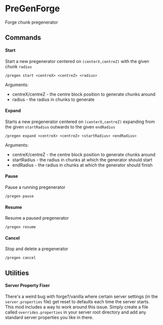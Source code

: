# PreGenForge
Forge chunk pregenerator

## Commands

#### Start
Start a new pregenerator centered on `(centerX,centreZ)` with the given chunk `radius`
```
/pregen start <centreX> <centreZ> <radius>
```

Arguments:
- centreX/centreZ - the centre block position to generate chunks around
- radius - the radius in chunks to generate

#### Expand
Starts a new pregenerator centered on `(centerX,centreZ)` expanding from the given `startRadius` outwards to the
 given `endRadius`
```
/pregen expand <centreX> <centreZ> <startRadius> <endRadius>
```

Arguments:
- centreX/centreZ - the centre block position to generate chunks around
- startRadius - the radius in chunks at which the generator should start
- endRadius - the radius in chunks at which the generator should finish


#### Pause
Pause a running pregenerator
```
/pregen pause
```


#### Resume
Resume a paused pregenerator
```
/pregen resume
```


#### Cancel
Stop and delete a pregenerator
```
/pregen cancel
```

## Utilities

#### Server Property Fixer
There's a weird bug with forge?/vanilla where certain server settings (in the `server.properties` file) get reset to
 defaults each time the server starts. This mod includes a way to work around this issue. Simply create a file called
 `overrides.properties` in your server root directory and add any standard server properties you like in there.
